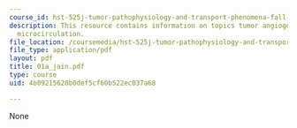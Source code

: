 ```yaml
---
course_id: hst-525j-tumor-pathophysiology-and-transport-phenomena-fall-2005
description: This resource contains information on topics tumor angiogenesis, and
  microcirculation.
file_location: /coursemedia/hst-525j-tumor-pathophysiology-and-transport-phenomena-fall-2005/4b09215620b0def5cf60b522ec037a68_01a_jain.pdf
file_type: application/pdf
layout: pdf
title: 01a_jain.pdf
type: course
uid: 4b09215620b0def5cf60b522ec037a68

---
```

None